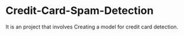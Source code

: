 # Credit-Card-Spam-Detection
It is an project that involves Creating a model for credit card detection.
